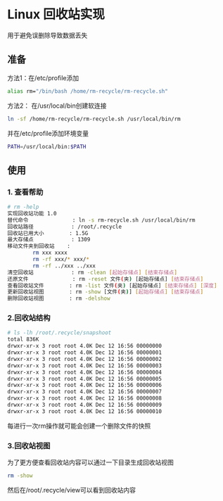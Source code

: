 # Linux 回收站实现

用于避免误删除导致数据丢失

## 准备

方法1：在/etc/profile添加

```sh
alias rm="/bin/bash /home/rm-recycle/rm-recycle.sh"
```

方法2： 在/usr/local/bin创建软连接

```sh
ln -sf /home/rm-recycle/rm-recycle.sh /usr/local/bin/rm
```

并在/etc/profile添加环境变量

```sh
PATH=/usr/local/bin:$PATH
```

## 使用

### 1. 查看帮助

```sh
# rm -help
实现回收站功能 1.0
替代命令              : ln -s rm-recycle.sh /usr/local/bin/rm
回收站路径            : /root/.recycle
回收站已用大小        : 1.5G
最大存储点            : 1309
移动文件夹到回收站    :
        rm xxx xxxx
        rm -rf xxx/* xxx/*
        rm -rf ../xxx ../xxx
清空回收站            : rm -clean [起始存储点] [结束存储点]
还原文件              : rm -reset 文件(夹) [起始存储点] [结束存储点]
查看回收站文件        : rm -list 文件(夹) [起始存储点] [结束存储点] [深度]
更新回收站视图        : rm -show [文件(夹)] [起始存储点] [结束存储点]
删除回收站视图        : rm -delshow

```

### 2.回收站结构

```sh
# ls -lh /root/.recycle/snapshoot
total 836K
drwxr-xr-x 3 root root 4.0K Dec 12 16:56 00000000
drwxr-xr-x 3 root root 4.0K Dec 12 16:56 00000001
drwxr-xr-x 3 root root 4.0K Dec 12 16:56 00000002
drwxr-xr-x 3 root root 4.0K Dec 12 16:56 00000003
drwxr-xr-x 3 root root 4.0K Dec 12 16:56 00000004
drwxr-xr-x 3 root root 4.0K Dec 12 16:56 00000005
drwxr-xr-x 3 root root 4.0K Dec 12 16:56 00000006
drwxr-xr-x 3 root root 4.0K Dec 12 16:56 00000007
drwxr-xr-x 3 root root 4.0K Dec 12 16:56 00000008
drwxr-xr-x 3 root root 4.0K Dec 12 16:56 00000009
drwxr-xr-x 3 root root 4.0K Dec 12 16:56 00000010
```

每进行一次rm操作就可能会创建一个删除文件的快照

### 3.回收站视图

为了更方便查看回收站内容可以通过一下目录生成回收站视图

```sh
rm -show
```

然后在/root/.recycle/view可以看到回收站内容
